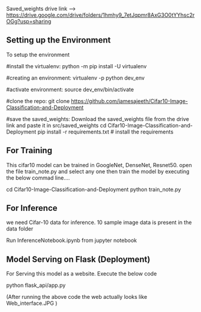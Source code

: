 Saved_weights drive link -->  https://drive.google.com/drive/folders/1hmhy9_7etJqpmr8AxG3O0tYYhsc2rOGg?usp=sharing

## Setting up the Environment

To setup the environment 

#install the virtualenv: 
python -m pip install -U virtualenv 

#creating an environment: 
virtualenv -p python dev_env

#activate environment: 
source dev_env/bin/activate 

#clone the repo: 
git clone https://github.com/jamesajeeth/Cifar10-Image-Classification-and-Deployment

#save the saved_weights: 
Download the saved_weights file from the drive link and paste it in src/saved_weights
cd Cifar10-Image-Classification-and-Deployment
pip install -r requirements.txt # install the requirements



## For Training

This cifar10 model can be trained in GoogleNet, DenseNet, Resnet50.
open the file train_note.py and select any one then train the model by executing the below commad line....

cd Cifar10-Image-Classification-and-Deployment
python train_note.py 


## For Inference

 we need Cifar-10 data for inference. 10 sample image data is present in the data folder


Run InferenceNotebook.ipynb from jupyter notebook


## Model Serving on Flask (Deployment)

For Serving this model as a website. Execute the below code


python flask_api/app.py

(After running the above code the web actually looks like Web_interface.JPG )

